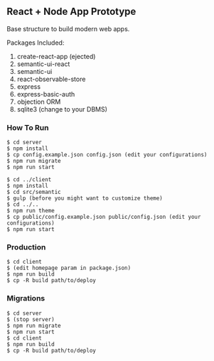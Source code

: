 
## React + Node App Prototype

Base structure to build modern web apps.  

Packages Included:  
1. create-react-app (ejected)
2. semantic-ui-react
3. semantic-ui
4. react-observable-store
5. express
6. express-basic-auth
7. objection ORM
8. sqlite3 (change to your DBMS)  

### How To Run
```
$ cd server
$ npm install
$ cp config.example.json config.json (edit your configurations)
$ npm run migrate
$ npm run start

$ cd ../client
$ npm install
$ cd src/semantic
$ gulp (before you might want to customize theme)
$ cd ../..
$ npm run theme
$ cp public/config.example.json public/config.json (edit your configurations)
$ npm run start
```

### Production
```
$ cd client
$ (edit homepage param in package.json)
$ npm run build
$ cp -R build path/to/deploy
```

### Migrations
```
$ cd server
$ (stop server)
$ npm run migrate
$ npm run start
$ cd client
$ npm run build
$ cp -R build path/to/deploy
```
